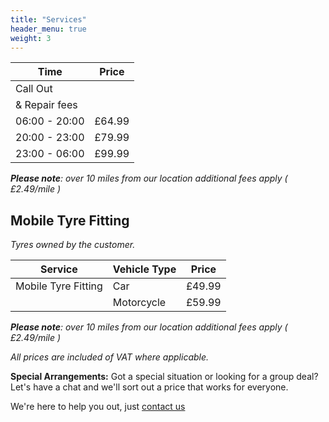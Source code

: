 ```yaml
---
title: "Services"
header_menu: true
weight: 3
---
```



| Time          | Price  |
| ------------- | ------ |
| Call Out      |        |
| & Repair fees |        |
| 06:00 - 20:00 | £64.99 |
| 20:00 - 23:00 | £79.99 |
| 23:00 - 06:00 | £99.99 |

_**Please note**: over 10 miles from our location additional fees apply ( £2.49/mile )_

## Mobile Tyre Fitting

_Tyres owned by the customer._

| Service             | Vehicle Type | Price  |
| ------------------- | ------------ | ------ |
| Mobile Tyre Fitting | Car          | £49.99 |
|                     | Motorcycle   | £59.99 |

_**Please note**: over 10 miles from our location additional fees apply ( £2.49/mile )_

_All prices are included of VAT where applicable._

**Special Arrangements:**
Got a special situation or looking for a group deal? Let's have a chat and we'll sort out a price that works for everyone.

We're here to help you out, just [contact us](#contact)
